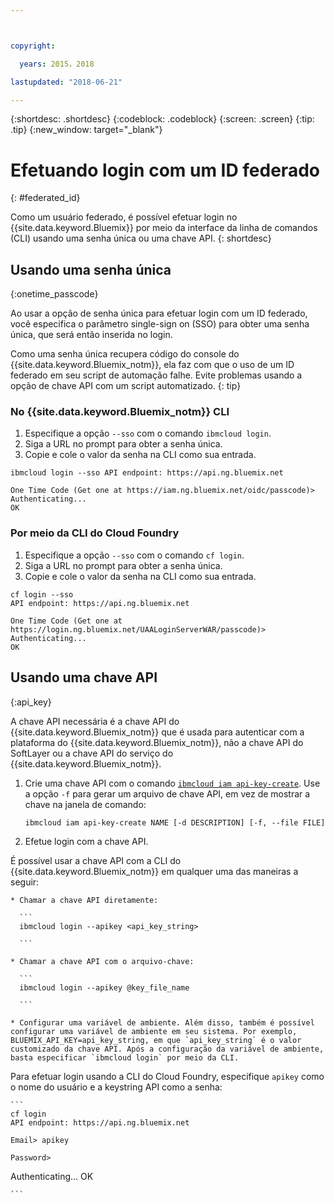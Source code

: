 ```yaml
---



copyright:

  years: 2015，2018

lastupdated: "2018-06-21"

---
```


{:shortdesc: .shortdesc}
{:codeblock: .codeblock}
{:screen: .screen}
{:tip: .tip}
{:new_window: target="_blank"}

# Efetuando login com um ID federado
{: #federated_id}

Como um usuário federado, é possível efetuar login no {{site.data.keyword.Bluemix}} por meio da interface da linha de comandos (CLI) usando uma senha única ou uma chave API.
{: shortdesc}

## Usando uma senha única
{:onetime_passcode}

Ao usar a opção de senha única para efetuar login com um ID federado, você especifica o parâmetro single-sign on (SSO) para obter uma senha única, que será então inserida no login.

Como uma senha única recupera código do console do {{site.data.keyword.Bluemix_notm}}, ela faz com que o uso de um ID federado em seu script de automação falhe. Evite problemas usando a opção de chave API com um script automatizado.
{: tip}

### No {{site.data.keyword.Bluemix_notm}} CLI
1. Especifique a opção `--sso` com o comando `ibmcloud login`.
2. Siga a URL no prompt para obter a senha única.
3. Copie e cole o valor da senha na CLI como sua entrada.

  ```
  ibmcloud login --sso API endpoint: https://api.ng.bluemix.net

  One Time Code (Get one at https://iam.ng.bluemix.net/oidc/passcode)>
  Authenticating...
  OK

  ```

### Por meio da CLI do Cloud Foundry
1. Especifique a opção `--sso` com o comando `cf login`.
2. Siga a URL no prompt para obter a senha única.
3. Copie e cole o valor da senha na CLI como sua entrada.

  ```
  cf login --sso
  API endpoint: https://api.ng.bluemix.net

  One Time Code (Get one at https://login.ng.bluemix.net/UAALoginServerWAR/passcode)>
  Authenticating...
  OK

  ```

## Usando uma chave API
{:api_key}

A chave API necessária é a chave API do {{site.data.keyword.Bluemix_notm}} que é usada para autenticar com a
plataforma do {{site.data.keyword.Bluemix_notm}}, não a chave API do SoftLayer ou a chave API do serviço do {{site.data.keyword.Bluemix_notm}}.

1. Crie uma chave API com o comando [`ibmcloud iam api-key-create`](/docs/cli/reference/bluemix_cli/bx_cli.html#ibmcloud_iam_api_key_create). Use a opção `-f` para gerar um arquivo de chave API, em vez de mostrar a chave na janela de comando:

   ```
   ibmcloud iam api-key-create NAME [-d DESCRIPTION] [-f, --file FILE]

   ```

2. Efetue login com a chave API.

  É possível usar a chave API com a CLI do {{site.data.keyword.Bluemix_notm}} em qualquer uma das maneiras a seguir:

    * Chamar a chave API diretamente:

      ```
      ibmcloud login --apikey <api_key_string>

      ```

    * Chamar a chave API com o arquivo-chave:

      ```
      ibmcloud login --apikey @key_file_name

      ```

    * Configurar uma variável de ambiente. Além disso, também é possível configurar uma variável de ambiente em seu sistema. Por exemplo, BLUEMIX_API_KEY=api_key_string, em que `api_key_string` é o valor customizado da chave API. Após a configuração da variável de ambiente, basta especificar `ibmcloud login` por meio da CLI.

  Para efetuar login usando a CLI do Cloud Foundry, especifique `apikey` como o nome do usuário e a keystring API como a senha:

    ```
    cf login
    API endpoint: https://api.ng.bluemix.net

    Email> apikey

    Password>
Authenticating...
OK

    ```
